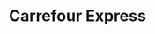 ---
title: "Carrefour Express"
url: /strasbourg/carrefour-express-avenue-aristide-briand/
shop: commodité
---